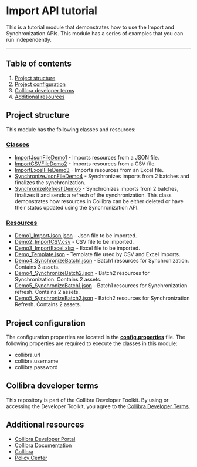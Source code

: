 # Import API tutorial

This is a tutorial module that demonstrates how to use the Import and Synchronization APIs. This module has a series of
examples that you can run independently.

___

## Table of contents

1. [Project structure](#project-structure)
1. [Project configuration](#project-configuration)
1. [Collibra developer terms](#collibra-developer-terms)
1. [Additional resources](#additional-resources)

## Project structure

This module has the following classes and resources:

### [Classes](src/main/java)

- [ImportJsonFileDemo1](src/main/java/com/collibra/importer/demo/ImportJsonFileDemo1.java) - Imports resources from a JSON
  file.
- [ImportCSVFileDemo2](src/main/java/com/collibra/importer/demo/ImportCSVFileDemo2.java) - Imports resources from a CSV
  file.
- [ImportExcelFileDemo3](src/main/java/com/collibra/importer/demo/ImportExcelFileDemo3.java) - Imports resources from
  an Excel file.
- [SynchronizeJsonFileDemo4](src/main/java/com/collibra/importer/demo/SynchronizeJsonFileDemo4.java) - Synchronizes
  imports from 2 batches and finalizes the synchronization.
- [SynchronizeRefreshDemo5](src/main/java/com/collibra/importer/demo/SynchronizeRefreshDemo5.java) - Synchronizes
  imports from 2 batches, finalizes it and sends a refresh of the synchronization. This class demonstrates how
  resources in Collibra can be either deleted or have their status updated using the Synchronization API.

### [Resources](src/main/resources)

- [Demo1_ImportJson.json](src/main/resources/Demo1_ImportJson.json) - Json file to be imported.
- [Demo2_ImportCSV.csv](src/main/resources/Demo2_ImportCSV.csv) - CSV file to be imported.
- [Demo3_ImportExcel.xlsx](src/main/resources/Demo3_ImportExcel.xlsx) - Excel file to be imported.
- [Demo_Template.json](src/main/resources/Demo_Template.json) - Template file used by CSV and Excel Imports.
- [Demo4_SynchronizeBatch1.json](src/main/resources/Demo4_SynchronizeBatch1.json) - Batch1 resources for
  Synchronization. Contains 3 assets.
- [Demo4_SynchronizeBatch2.json](src/main/resources/Demo4_SynchronizeBatch2.json) - Batch2 resources for
  Synchronization. Contains 2 assets.
- [Demo5_SynchronizeBatch1.json](src/main/resources/Demo5_SynchronizeBatch1.json) - Batch1 resources for Synchronization
  refresh. Contains 2 assets.
- [Demo5_SynchronizeBatch2.json](src/main/resources/Demo5_SynchronizeBatch2.json) - Batch2 resources for Synchronization
  Refresh. Contains 2 assets.

## Project configuration

The configuration properties are located in the
[**config.properties**](../import-api-java-client/src/main/resources/config.properties) file. The following properties are
required to execute the classes in this module:

- collibra.url
- collibra.username
- collibra.password

## Collibra developer terms

This repository is part of the Collibra Developer Toolkit. By using or accessing the Developer Toolkit, you agree to
the [Collibra Developer Terms](https://www.collibra.com/developer-terms).

<a name="resources"></a>

## Additional resources

- [Collibra Developer Portal](https://developer.collibra.com/)
- [Collibra Documentation](https://community.collibra.com/documentation/)
- [Collibra](https://www.collibra.com/)
- [Policy Center](https://www.collibra.com/policies/)
